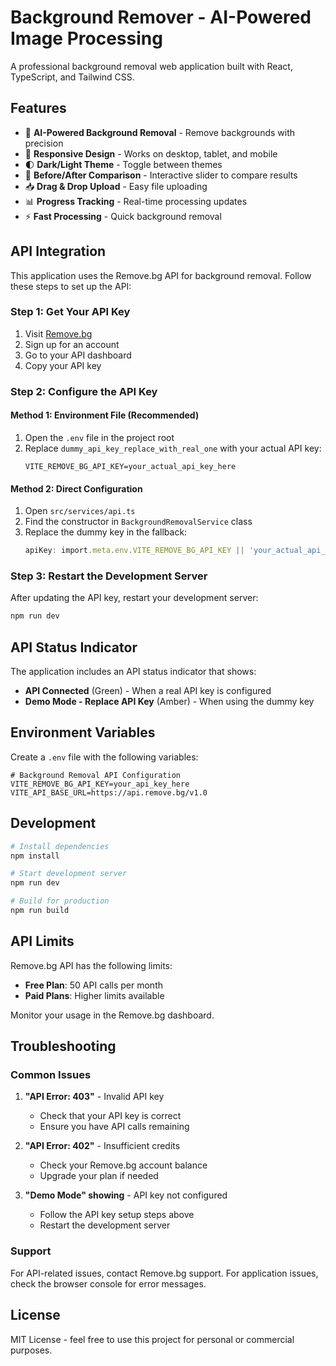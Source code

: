 # Background Remover - AI-Powered Image Processing

A professional background removal web application built with React, TypeScript, and Tailwind CSS.

## Features

- 🎨 **AI-Powered Background Removal** - Remove backgrounds with precision
- 📱 **Responsive Design** - Works on desktop, tablet, and mobile
- 🌓 **Dark/Light Theme** - Toggle between themes
- 🔄 **Before/After Comparison** - Interactive slider to compare results
- 📥 **Drag & Drop Upload** - Easy file uploading
- 📊 **Progress Tracking** - Real-time processing updates
- ⚡ **Fast Processing** - Quick background removal

## API Integration

This application uses the Remove.bg API for background removal. Follow these steps to set up the API:

### Step 1: Get Your API Key

1. Visit [Remove.bg](https://www.remove.bg/api)
2. Sign up for an account
3. Go to your API dashboard
4. Copy your API key

### Step 2: Configure the API Key

#### Method 1: Environment File (Recommended)
1. Open the `.env` file in the project root
2. Replace `dummy_api_key_replace_with_real_one` with your actual API key:
   ```
   VITE_REMOVE_BG_API_KEY=your_actual_api_key_here
   ```

#### Method 2: Direct Configuration
1. Open `src/services/api.ts`
2. Find the constructor in `BackgroundRemovalService` class
3. Replace the dummy key in the fallback:
   ```typescript
   apiKey: import.meta.env.VITE_REMOVE_BG_API_KEY || 'your_actual_api_key_here'
   ```

### Step 3: Restart the Development Server

After updating the API key, restart your development server:
```bash
npm run dev
```

## API Status Indicator

The application includes an API status indicator that shows:
- **API Connected** (Green) - When a real API key is configured
- **Demo Mode - Replace API Key** (Amber) - When using the dummy key

## Environment Variables

Create a `.env` file with the following variables:

```env
# Background Removal API Configuration
VITE_REMOVE_BG_API_KEY=your_api_key_here
VITE_API_BASE_URL=https://api.remove.bg/v1.0
```

## Development

```bash
# Install dependencies
npm install

# Start development server
npm run dev

# Build for production
npm run build
```

## API Limits

Remove.bg API has the following limits:
- **Free Plan**: 50 API calls per month
- **Paid Plans**: Higher limits available

Monitor your usage in the Remove.bg dashboard.

## Troubleshooting

### Common Issues

1. **"API Error: 403"** - Invalid API key
   - Check that your API key is correct
   - Ensure you have API calls remaining

2. **"API Error: 402"** - Insufficient credits
   - Check your Remove.bg account balance
   - Upgrade your plan if needed

3. **"Demo Mode" showing** - API key not configured
   - Follow the API key setup steps above
   - Restart the development server

### Support

For API-related issues, contact Remove.bg support.
For application issues, check the browser console for error messages.

## License

MIT License - feel free to use this project for personal or commercial purposes.